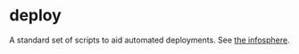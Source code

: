 # deploy
A standard set of scripts to aid automated deployments. See [the infosphere](https://infosphere.alley.co/production/standards/deployment.html).
